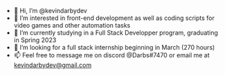 - 👋 Hi, I’m @kevindarbydev
- 👀 I’m interested in front-end development as well as coding scripts for video games and other automation tasks
- 🌱 I’m currently studying in a Full Stack Developper program, graduating in Spring 2023
- 💞️ I’m looking for a full stack internship beginning in March (270 hours)
- 📫 Feel free to message me on discord @Darbs#7470 or email me at kevindarbydev@gmail.com

<!---
kevindarbydev/kevindarbydev is a ✨ special ✨ repository because its `README.md` (this file) appears on your GitHub profile.
You can click the Preview link to take a look at your changes.
--->
